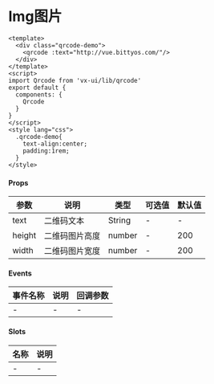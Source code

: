 # Img图片

```
<template>
  <div class="qrcode-demo">
    <qrcode :text="http://vue.bittyos.com/"/>
  </div>
</template>
<script>
import Qrcode from 'vx-ui/lib/qrcode'
export default {
  components: {
    Qrcode
  }
}
</script>
<style lang="css">
  .qrcode-demo{
    text-align:center;
    padding:1rem;
  }
</style>
```

#### Props
| 参数      | 说明    | 类型      | 可选值       | 默认值   |
|---------- |-------- |---------- |------------- |--------- |
| text     | 二维码文本   | String  |   -       |    -    |
| height     | 二维码图片高度   | number  |   -       |    200    |
| width     | 二维码图片宽度   | number  |   -       |    200    |


#### Events
| 事件名称 | 说明 | 回调参数 |
|---------|--------|---------|
| - | - | - |

#### Slots
| 名称 | 说明 | 
|---------|--------|
| - | - |